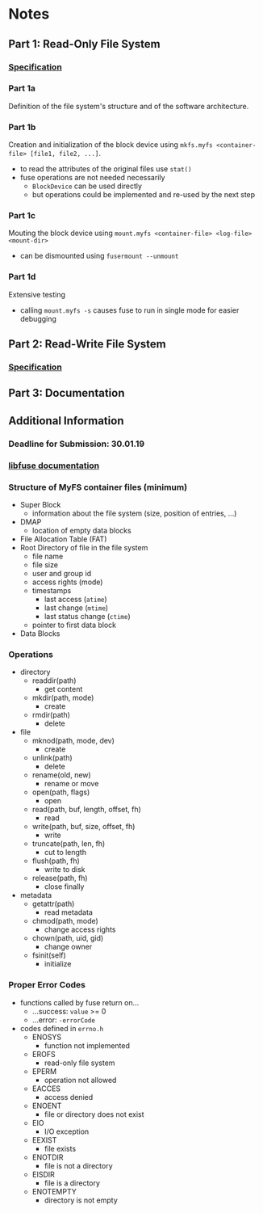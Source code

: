 # Notes

## Part 1: Read-Only File System

### [Specification](spec.md#Part-1:-Read-Only-File-System)

### Part 1a

Definition of the file system's structure and of the software architecture.

### Part 1b

Creation and initialization of the block device using `mkfs.myfs <container-file> [file1, file2, ...]`.

- to read the attributes of the original files use `stat()`
- fuse operations are not needed necessarily
    - `BlockDevice` can be used directly
    - but operations could be implemented and re-used by the next step

### Part 1c

Mouting the block device using `mount.myfs <container-file> <log-file> <mount-dir>`

- can be dismounted using `fusermount --unmount`

### Part 1d

Extensive testing

- calling `mount.myfs -s` causes fuse to run in single mode for easier debugging

## Part 2: Read-Write File System

### [Specification](spec.md#Part-2:-Read-Write-File-System)

## Part 3: Documentation

## Additional Information

### Deadline for Submission: 30.01.19

### [libfuse documentation](http://libfuse.github.io/doxygen/)

### Structure of MyFS container files (minimum)
- Super Block
    - information about the file system (size, position of entries, ...)
- DMAP
    - location of empty data blocks
- File Allocation Table (FAT)
- Root Directory of file in the file system
    - file name
    - file size
    - user and group id
    - access rights (mode)
    - timestamps
        - last access (`atime`)
        - last change (`mtime`)
        - last status change (`ctime`)
    - pointer to first data block
- Data Blocks

### Operations
- directory
    - readdir(path)
        - get content
    - mkdir(path, mode)
        - create
    - rmdir(path)
        - delete
- file
    - mknod(path, mode, dev)
        - create
    - unlink(path)
        - delete
    - rename(old, new)
        - rename or move
    - open(path, flags)
        - open
    - read(path, buf, length, offset, fh)
        - read
    - write(path, buf, size, offset, fh)
        - write
    - truncate(path, len, fh)
        - cut to length
    - flush(path, fh)
        - write to disk
    - release(path, fh)
        - close finally
- metadata
    - getattr(path)
        - read metadata
    - chmod(path, mode)
        - change access rights
    - chown(path, uid, gid)
        - change owner
    - fsinit(self)
        - initialize

### Proper Error Codes
- functions called by fuse return on...
    - ...success: `value` >= 0
    - ...error: `-errorCode`
- codes defined in `errno.h`
    - ENOSYS
        - function not implemented
    - EROFS
        - read-only file system
    - EPERM
        - operation not allowed
    - EACCES
        - access denied
    - ENOENT
        - file or directory does not exist
    - EIO
        - I/O exception
    - EEXIST
        - file exists
    - ENOTDIR
        - file is not a directory
    - EISDIR
        - file is a directory
    - ENOTEMPTY
        - directory is not empty
